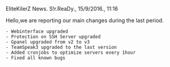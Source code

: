 EliteKilerZ News.
S!r.ReaDy., 15/9/2016., 11:16

Hello,we are reporting our main changes during the last period.

	- Webinterface upgraded
	- Protection on SSH Server upgraded
	- Gpanel upgraded from v2 to v3
	- TeamSpeak3 upgraded to the last version
	- Added cronjobs to optimize servers every 1hour
	- Fixed all known bugs


